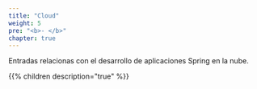 ```yaml
---
title: "Cloud"
weight: 5
pre: "<b>- </b>"
chapter: true
---
```

Entradas relacionas con el desarrollo de aplicaciones Spring en la nube.
<!--more-->

{{% children  description="true"  %}}⁠⁠⁠ 